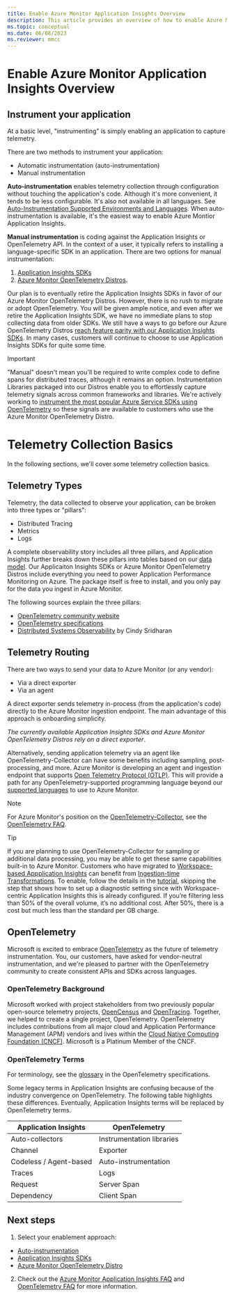 ```yaml
---
title: Enable Azure Monitor Application Insights Overview 
description: This article provides an overview of how to enable Azure Monitor Application Insights.
ms.topic: conceptual
ms.date: 06/08/2023
ms.reviewer: mmcc
---
```


# Enable Azure Monitor Application Insights Overview

## Instrument your application

At a basic level, "instrumenting" is simply enabling an application to capture telemetry.

There are two methods to instrument your application:

- Automatic instrumentation (auto-instrumentation)
- Manual instrumentation

**Auto-instrumentation** enables telemetry collection through configuration without touching the application's code. Although it's more convenient, it tends to be less configurable. It's also not available in all languages. See [Auto-Instrumentation Supported Environments and Languages](codeless-overview.md). When auto-instrumentation is available, it's the easiest way to enable Azure Montior Application Insights.

**Manual instrumentation** is coding against the Application Insights or OpenTelemetry API. In the context of a user, it typically refers to installing a language-specific SDK in an application. There are two options for manual instrumentation:

1. [Application Insights SDKs](asp-net-core.md)
2. [Azure Monitor OpenTelemetry Distros](opentelemetry-enable.md).

Our plan is to eventually retire the Application Insights SDKs in favor of our Azure Monitor OpenTelemetry Distros. However, there is no rush to migrate or adopt OpenTelemetry. You will be given ample notice, and even after we retire the Application Insights SDK, we have no immediate plans to stop collecting data from older SDKs. We still have a ways to go before our Azure OpenTelemetry Distros [reach feature parity with our Application Insights SDKs](../faq.yml#what-s-the-current-release-state-of-features-within-the-azure-monitor-opentelemetry-distro-). In many cases, customers will continue to choose to use Application Insights SDKs for quite some time.

> [!IMPORTANT]
> "Manual" doesn't mean you'll be required to write complex code to define spans for distributed traces, although it remains an option. Instrumentation Libraries packaged into our Distros enable you to effortlessly capture telemetry signals across common frameworks and libraries. We're actively working to [instrument the most popular Azure Service SDKs using OpenTelemetry](https://devblogs.microsoft.com/azure-sdk/introducing-experimental-opentelemetry-support-in-the-azure-sdk-for-net/) so these signals are available to customers who use the Azure Monitor OpenTelemetry Distro.

# Telemetry Collection Basics

In the following sections, we'll cover some telemetry collection basics.

## Telemetry Types

Telemetry, the data collected to observe your application, can be broken into three types or "pillars":

- Distributed Tracing
- Metrics
- Logs

A complete observability story includes all three pillars, and Application Insights further breaks down these pillars into tables based on our [data model](data-model-complete.md). Our Applicaiton Insights SDKs or Azure Monitor OpenTelemetry Distros include everything you need to power Application Performance Monitoring on Azure. The package itself is free to install, and you only pay for the data you ingest in Azure Monitor.

The following sources explain the three pillars:

- [OpenTelemetry community website](https://opentelemetry.io/docs/concepts/data-collection/)
- [OpenTelemetry specifications](https://github.com/open-telemetry/opentelemetry-specification/blob/main/specification/overview.md)
- [Distributed Systems Observability](https://www.oreilly.com/library/view/distributed-systems-observability/9781492033431/ch04.html) by Cindy Sridharan

## Telemetry Routing

There are two ways to send your data to Azure Monitor (or any vendor):

- Via a direct exporter
- Via an agent

A direct exporter sends telemetry in-process (from the application's code) directly to the Azure Monitor ingestion endpoint. The main advantage of this approach is onboarding simplicity.

*The currently available Application Insights SDKs and Azure Monitor OpenTelemetry Distros rely on a direct exporter*.

Alternatively, sending application telemetry via an agent like OpenTelemetry-Collector can have some benefits including sampling, post-processing, and more. Azure Monitor is developing an agent and ingestion endpoint that supports [Open Telemetry Protocol (OTLP)](https://github.com/open-telemetry/opentelemetry-specification/blob/main/specification/protocol/README.md). This will provide a path for any OpenTelemetry-supported programming language beyond our [supported languages](platforms.md) to use to Azure Monitor.

> [!NOTE]
> For Azure Monitor's position on the [OpenTelemetry-Collector](https://github.com/open-telemetry/opentelemetry-collector/blob/main/docs/design.md), see the [OpenTelemetry FAQ](../faq.yml#can-i-use-the-opentelemetry-collector-).

> [!TIP]
> If you are planning to use OpenTelemetry-Collector for sampling or additional data processing, you may be able to get these same capabilities built-in to Azure Monitor. Customers who have migrated to [Workspace-based Appplication Insights](convert-classic-resource.md) can benefit from [Ingestion-time Transformations](../essentials/data-collection-transformations.md). To enable, follow the details in the [tutorial](../logs/tutorial-workspace-transformations-portal.md), skipping the step that shows how to set up a diagnostic setting since with Workspace-centric Application Insights this is already configured. If you’re filtering less than 50% of the overall volume, it’s no additional cost. After 50%, there is a cost but much less than the standard per GB charge.

## OpenTelemetry

Microsoft is excited to embrace [OpenTelemetry](https://opentelemetry.io/) as the future of telemetry instrumentation. You, our customers, have asked for vendor-neutral instrumentation, and we're pleased to partner with the OpenTelemetry community to create consistent APIs and SDKs across languages.

### OpenTelemetry Background

Microsoft worked with project stakeholders from two previously popular open-source telemetry projects, [OpenCensus](https://opencensus.io/) and [OpenTracing](https://opentracing.io/). Together, we helped to create a single project, OpenTelemetry. OpenTelemetry includes contributions from all major cloud and Application Performance Management (APM) vendors and lives within the [Cloud Native Computing Foundation (CNCF)](https://www.cncf.io/). Microsoft is a Platinum Member of the CNCF.

### OpenTelemetry Terms

For terminology, see the [glossary](https://github.com/open-telemetry/opentelemetry-specification/blob/main/specification/glossary.md) in the OpenTelemetry specifications.

Some legacy terms in Application Insights are confusing because of the industry convergence on OpenTelemetry. The following table highlights these differences. Eventually, Application Insights terms will be replaced by OpenTelemetry terms.

Application Insights | OpenTelemetry
------ | ------
Auto-collectors | Instrumentation libraries
Channel | Exporter
Codeless / Agent-based | Auto-instrumentation
Traces | Logs
Request | Server Span
Dependency | Client Span

## Next steps

1. Select your enablement approach:
- [Auto-instrumentation](codeless-overview.md)
- [Application Insights SDKs](asp-net-core.md)
- [Azure Monitor OpenTelemetry Distro](opentelemetry-enable.md)

2. Check out the [Azure Monitor Application Insights FAQ](/azure/azure-monitor/faq#application-insights) and [OpenTelemetry FAQ](/azure/azure-monitor/faq#opentelemetry) for more information.
